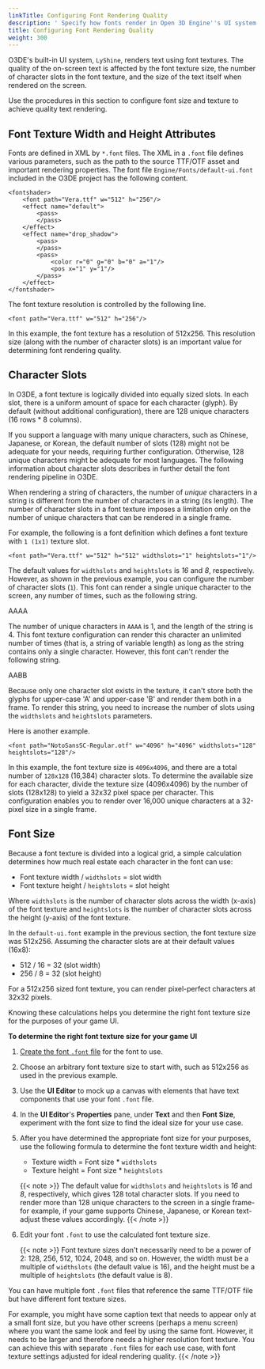 ```yaml
---
linkTitle: Configuring Font Rendering Quality
description: ' Specify how fonts render in Open 3D Engine''s UI system. '
title: Configuring Font Rendering Quality
weight: 300
---
```


O3DE's built-in UI system, `LyShine`, renders text using font textures. The quality of the on-screen text is affected by the font texture size, the number of character slots in the font texture, and the size of the text itself when rendered on the screen.

Use the procedures in this section to configure font size and texture to achieve quality text rendering.

## Font Texture Width and Height Attributes 

Fonts are defined in XML by `*.font` files. The XML in a `.font` file defines various parameters, such as the path to the source TTF/OTF asset and important rendering properties. The font file `Engine/Fonts/default-ui.font` included in the O3DE project has the following content.

```
<fontshader>
    <font path="Vera.ttf" w="512" h="256"/>
    <effect name="default">
        <pass>
        </pass>
    </effect>
    <effect name="drop_shadow">
        <pass>
        </pass>
        <pass>
            <color r="0" g="0" b="0" a="1"/>
            <pos x="1" y="1"/>
        </pass>
    </effect>
</fontshader>
```

The font texture resolution is controlled by the following line.

```
<font path="Vera.ttf" w="512" h="256"/>
```

In this example, the font texture has a resolution of 512x256. This resolution size (along with the number of character slots) is an important value for determining font rendering quality.

## Character Slots 

In O3DE, a font texture is logically divided into equally sized slots. In each slot, there is a uniform amount of space for each character (glyph). By default (without additional configuration), there are 128 unique characters (16 rows \* 8 columns).

If you support a language with many unique characters, such as Chinese, Japanese, or Korean, the default number of slots (128) might not be adequate for your needs, requiring further configuration. Otherwise, 128 unique characters might be adequate for most languages. The following information about character slots describes in further detail the font rendering pipeline in O3DE.

When rendering a string of characters, the number of *unique* characters in a string is different from the number of characters in a string (its length). The number of character slots in a font texture imposes a limitation only on the number of unique characters that can be rendered in a single frame.

For example, the following is a font definition which defines a font texture with `1 (1x1)` texture slot.

```
<font path="Vera.ttf" w="512" h="512" widthslots="1" heightslots="1"/>
```

The default values for `widthslots` and `heightslots` is *16* and *8*, respectively. However, as shown in the previous example, you can configure the number of character slots \(`1`\). This font can render a single unique character to the screen, any number of times, such as the following string.

AAAA

The number of unique characters in `AAAA` is 1, and the length of the string is 4. This font texture configuration can render this character an unlimited number of times (that is, a string of variable length) as long as the string contains only a single character. However, this font can't render the following string.

AABB

Because only one character slot exists in the texture, it can't store both the glyphs for upper-case 'A' and upper-case 'B' and render them both in a frame. To render this string, you need to increase the number of slots using the `widthslots` and `heightslots` parameters.

Here is another example.

```
<font path="NotoSansSC-Regular.otf" w="4096" h="4096" widthslots="128" heightslots="128"/>
```

In this example, the font texture size is `4096x4096`, and there are a total number of `128x128` (16,384) character slots. To determine the available size for each character, divide the texture size (4096x4096) by the number of slots (128x128) to yield a 32x32 pixel space per character. This configuration enables you to render over 16,000 unique characters at a 32-pixel size in a single frame.

## Font Size 

Because a font texture is divided into a logical grid, a simple calculation determines how much real estate each character in the font can use:
+ Font texture width / `widthslots` = slot width
+ Font texture height / `heightslots` = slot height

Where `widthslots` is the number of character slots across the width (x-axis) of the font texture and `heightslots` is the number of character slots across the height (y-axis) of the font texture.

In the `default-ui.font` example in the previous section, the font texture size was 512x256. Assuming the character slots are at their default values (16x8):
+ 512 / 16 = 32 (slot width)
+ 256 / 8 = 32 (slot height)

For a 512x256 sized font texture, you can render pixel-perfect characters at 32x32 pixels.

Knowing these calculations helps you determine the right font texture size for the purposes of your game UI.

**To determine the right font texture size for your game UI**

1. [Create the font `.font` file](./adding-fonts) for the font to use.

1. Choose an arbitrary font texture size to start with, such as 512x256 as used in the previous example.

1. Use the **UI Editor** to mock up a canvas with elements that have text components that use your font `.font` file.

1. In the **UI Editor**'s **Properties** pane, under **Text** and then **Font Size**, experiment with the font size to find the ideal size for your use case.

1. After you have determined the appropriate font size for your purposes, use the following formula to determine the font texture width and height:

    + Texture width = Font size \* `widthslots`
    + Texture height = Font size \* `heightslots`
   
    {{< note >}}
The default value for `widthslots` and `heightslots` is *16* and *8*, respectively, which gives 128 total character slots. If you need to render more than 128 unique characters to the screen in a single frame-for example, if your game supports Chinese, Japanese, or Korean text- adjust these values accordingly.
{{< /note >}}

1. Edit your font `.font` to use the calculated font texture size.

    {{< note >}}
Font texture sizes don't necessarily need to be a power of 2: 128, 256, 512, 1024, 2048, and so on. However, the width must be a multiple of `widthslots` (the default value is 16), and the height must be a multiple of `heightslots` (the default value is 8).

You can have multiple font `.font` files that reference the same TTF/OTF file but have different font texture sizes.

For example, you might have some caption text that needs to appear only at a small font size, but you have other screens (perhaps a menu screen) where you want the same look and feel by using the same font. However, it needs to be larger and therefore needs a higher resolution font texture. You can achieve this with separate `.font` files for each use case, with font texture settings adjusted for ideal rendering quality.
{{< /note >}}
